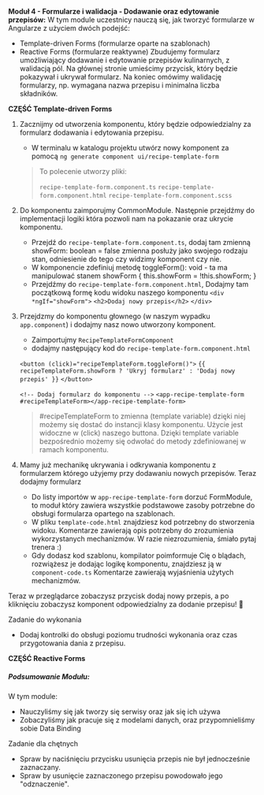 **Moduł 4 - Formularze i walidacja - Dodawanie oraz edytowanie przepisów:**
W tym module uczestnicy nauczą się, jak tworzyć formularze w Angularze z użyciem dwóch podejść:
  * Template-driven Forms (formularze oparte na szablonach)
  * Reactive Forms (formularze reaktywne)
Zbudujemy formularz umożliwiający dodawanie i edytowanie przepisów kulinarnych, z walidacją pól. Na głównej stronie umieścimy przycisk, który będzie pokazywał i ukrywał formularz. Na koniec omówimy walidację formularzy, np. wymagana nazwa przepisu i minimalna liczba składników.

**CZĘŚĆ Template-driven Forms**
1. Zacznijmy od utworzenia komponentu, który będzie odpowiedzialny za formularz dodawania i edytowania przepisu.
    * W terminalu w katalogu projektu utwórz nowy komponent za pomocą `ng generate component ui/recipe-template-form`

    >To polecenie utworzy pliki:
    >
    >    `recipe-template-form.component.ts`
    >    `recipe-template-form.component.html`
    >    `recipe-template-form.component.scss`

2. Do komponentu zaimporujmy CommonModule. Następnie przejdźmy do implementacji logiki która pozwoli nam na pokazanie oraz ukrycie komponentu.
    * Przejdź do `recipe-template-form.component.ts`, dodaj tam zmienną showForm: boolean = false
        zmienna posłuży jako swojego rodzaju stan, odniesienie do tego czy widzimy komponent czy nie.
    * W komponencie zdefiniuj metodę toggleForm(): void - ta ma manipulować stanem showForm
        {
            this.showForm = !this.showForm;
        }
    * Przejdźmy do `recipe-template-form.component.html`, Dodajmy tam początkową formę kodu widoku naszego komponentu
        `<div *ngIf="showForm">`
        `<h2>Dodaj nowy przepis</h2>`
        `</div>`

3. Przejdzmy do komponentu głownego (w naszym wypadku `app.component`) i dodajmy nasz nowo utworzony komponent.
    * Zaimportujmy `RecipeTemplateFormComponent`
    * dodajmy następujący kod do `recipe-template-form.component.html`

    `<button (click)="recipeTemplateForm.toggleForm()">`
    `{{ recipeTemplateForm.showForm ? 'Ukryj formularz' : 'Dodaj nowy przepis' }}`
    `</button>`

    `<!-- Dodaj formularz do komponentu -->`
    `<app-recipe-template-form #recipeTemplateForm></app-recipe-template-form>`

    > #recipeTemplateForm to zmienna (template variable) dzięki niej możemy się dostać do instancji klasy komponentu.
    > Użycie jest widoczne w (click) naszego buttona.
    > Dzięki template variable bezpośrednio możemy się odwołać do metody zdefiniowanej w ramach komponentu.


4. Mamy już mechanikę ukrywania i odkrywania komponentu z formularzem którego użyjemy przy dodawaniu nowych przepisów.
Teraz dodajmy formularz
    * Do listy importów w `app-recipe-template-form` dorzuć FormModule, to moduł który zawiera wszystkie podstawowe zasoby potrzebne do obsługi formularza opartego na szablonach.
    * W pliku `template-code.html` znajdziesz kod potrzebny do stworzenia widoku. Komentarze zawierają opis potrzebny do zrozumienia wykorzystanych mechanizmów. W razie niezrozumienia, śmiało pytaj trenera :)
    * Gdy dodasz kod szablonu, kompilator poimformuje Cię o blądach, rozwiążesz je dodając logikę komponentu, znajdziesz ją w `component-code.ts` Komentarze zawierają wyjaśnienia użytych mechanizmów.

Teraz w przeglądarce zobaczysz przycisk dodaj nowy przepis, a po kliknięciu zobaczysz komponent odpowiedzialny za dodanie przepisu!  🎉

Zadanie do wykonania
  * Dodaj kontrolki do obsługi poziomu trudności wykonania oraz czas przygotowania dania z przepisu.



**CZĘŚĆ Reactive Forms**

##### Podsumowanie Modułu:
W tym module:

* Nauczyliśmy się jak tworzy się serwisy oraz jak się ich używa
* Zobaczyliśmy jak pracuje się z modelami danych, oraz przypomnieliśmy sobie Data Binding


Zadanie dla chętnych
* Spraw by naciśnięciu przycisku usunięcia przepis nie był jednocześnie zaznaczany.
* Spraw by usunięcie zaznaczonego przepisu powodowało jego "odznaczenie".